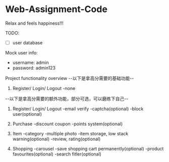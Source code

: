 # Web-Assignment-Code
Relax and feels happiness!!!

TODO:
- [ ] user database

Mock user info:
- username: admin
- password: admin123



Project functionality overview
--以下是拿高分需要的基础功能--
1) Register/ Login/ Logout
-none

--以下是拿高分需要的额外功能，部分可选，可以磨练下自己--
1) Register/ Login/ Logout
-email verify
-captcha(optional)
-block user(optional)

2) Purchase
-discount coupon
-points system(optional)

3) Item
-category
-multiple photo
-item storage, low stack warning(optional)
-review, rating(optional)

4) Shopping
-carousel
-save shopping cart permanently(optional)
-product favourites(optional)
-search fitler(optional)

